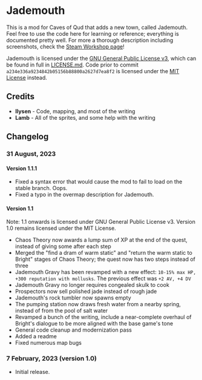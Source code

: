 # Jademouth

This is a mod for Caves of Qud that adds a new town, called Jademouth. Feel free to use the code here for learning or reference; everything is documented pretty well. For more a thorough description including screenshots, check the [Steam Workshop page](https://steamcommunity.com/sharedfiles/filedetails/?id=2926820352)!

Jademouth is licensed under the [GNU General Public License v3](http://www.gnu.org/licenses/agpl.html), which can be found in full in [LICENSE.md](LICENSE.md). Code prior to commit `a234e336a9234842b05156b88800a2627d7ea8f2` is licensed under the [MIT License](https://opensource.org/license/mit/) instead.

## Credits

* **Ilysen** - Code, mapping, and most of the writing
* **Lamb** - All of the sprites, and some help with the writing

## Changelog

### 31 August, 2023

#### Version 1.1.1
* Fixed a syntax error that would cause the mod to fail to load on the stable branch. Oops.
* Fixed a typo in the overmap description for Jademouth.

#### Version 1.1
Note: 1.1 onwards is licensed under GNU General Public License v3. Version 1.0 remains licensed under the MIT License.

* Chaos Theory now awards a lump sum of XP at the end of the quest, instead of giving some after each step
* Merged the "find a dram of warm static" and "return the warm static to Bright" stages of Chaos Theory; the quest now has two steps instead of three
* Jademouth Gravy has been revamped with a new effect: `10-15% max HP, +300 reputation with mollusks`. The previous effect was `+2 AV, +4 DV`
* Jademouth Gravy no longer requires congealed skulk to cook
* Prospectors now sell polished jade instead of rough jade
* Jademouth's rock tumbler now spawns empty
* The pumping station now draws fresh water from a nearby spring, instead of from the pool of salt water
* Revamped a bunch of the writing, include a near-complete overhaul of Bright's dialogue to be more aligned with the base game's tone
* General code cleanup and modernization pass
* Added a readme
* Fixed numerous map bugs

### 7 February, 2023 (version 1.0)
* Initial release.
